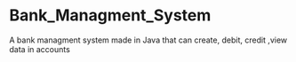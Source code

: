 # Bank_Managment_System
A bank managment system made in Java that can create, debit, credit ,view data in accounts
